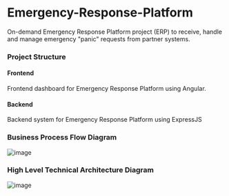 # Emergency-Response-Platform
On-demand Emergency Response Platform project (ERP) to receive, handle and manage emergency "panic" requests from partner systems.

### Project Structure

#### Frontend
Frontend dashboard for Emergency Response Platform using Angular.

#### Backend
Backend system for Emergency Response Platform using ExpressJS

### Business Process Flow Diagram

![image](https://github.com/user-attachments/assets/2e846285-0d11-4e81-af41-c8cc548c6752)

### High Level Technical Architecture Diagram

![image](https://github.com/user-attachments/assets/d04df46b-f25b-4790-abd2-c7606c0e849a)
